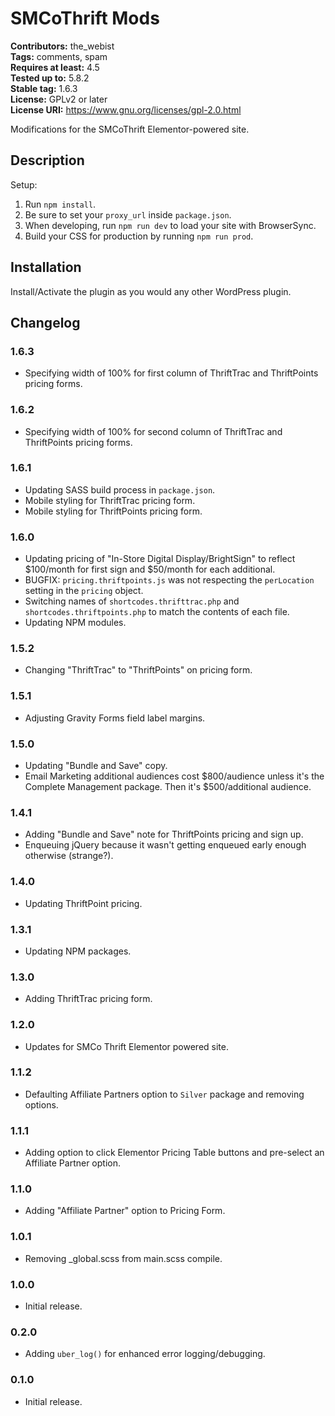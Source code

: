 # SMCoThrift Mods #
**Contributors:** the_webist  
**Tags:** comments, spam  
**Requires at least:** 4.5  
**Tested up to:** 5.8.2  
**Stable tag:** 1.6.3  
**License:** GPLv2 or later  
**License URI:** https://www.gnu.org/licenses/gpl-2.0.html  

Modifications for the SMCoThrift Elementor-powered site.

## Description ##

Setup:

1. Run `npm install`.
2. Be sure to set your `proxy_url` inside `package.json`.
3. When developing, run `npm run dev` to load your site with BrowserSync.
4. Build your CSS for production by running `npm run prod`.

## Installation ##

Install/Activate the plugin as you would any other WordPress plugin.

## Changelog ##

### 1.6.3 ###
* Specifying width of 100% for first column of ThriftTrac and ThriftPoints pricing forms.

### 1.6.2 ###
* Specifying width of 100% for second column of ThriftTrac and ThriftPoints pricing forms.

### 1.6.1 ###
* Updating SASS build process in `package.json`.
* Mobile styling for ThriftTrac pricing form.
* Mobile styling for ThriftPoints pricing form.

### 1.6.0 ###
* Updating pricing of "In-Store Digital Display/BrightSign" to reflect $100/month for first sign and $50/month for each additional.
* BUGFIX: `pricing.thriftpoints.js` was not respecting the `perLocation` setting in the `pricing` object.
* Switching names of `shortcodes.thrifttrac.php` and `shortcodes.thriftpoints.php` to match the contents of each file.
* Updating NPM modules.

### 1.5.2 ###
* Changing "ThriftTrac" to "ThriftPoints" on pricing form.

### 1.5.1 ###
* Adjusting Gravity Forms field label margins.

### 1.5.0 ###
* Updating "Bundle and Save" copy.
* Email Marketing additional audiences cost $800/audience unless it's the Complete Management package. Then it's $500/additional audience.

### 1.4.1 ###
* Adding "Bundle and Save" note for ThriftPoints pricing and sign up.
* Enqueuing jQuery because it wasn't getting enqueued early enough otherwise (strange?).

### 1.4.0 ###
* Updating ThriftPoint pricing.

### 1.3.1 ###
* Updating NPM packages.

### 1.3.0 ###
* Adding ThriftTrac pricing form.

### 1.2.0 ###
* Updates for SMCo Thrift Elementor powered site.

### 1.1.2 ###
* Defaulting Affiliate Partners option to `Silver` package and removing options.

### 1.1.1 ###
* Adding option to click Elementor Pricing Table buttons and pre-select an Affiliate Partner option.

### 1.1.0 ###
* Adding "Affiliate Partner" option to Pricing Form.

### 1.0.1 ###
* Removing _global.scss from main.scss compile.

### 1.0.0 ###
* Initial release.

### 0.2.0 ###
* Adding `uber_log()` for enhanced error logging/debugging.

### 0.1.0 ###
* Initial release.
